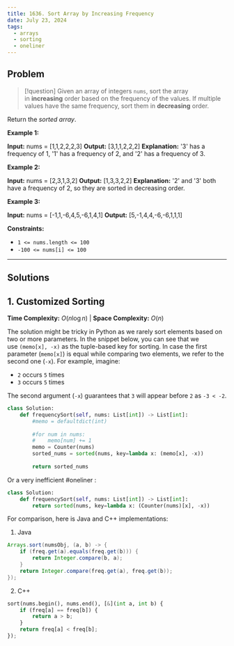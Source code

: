 ```yaml
---
title: 1636. Sort Array by Increasing Frequency
date: July 23, 2024
tags:
  - arrays
  - sorting
  - oneliner
---
```

## Problem

>[!question]
> Given an array of integers `nums`, sort the array in **increasing** order based on the frequency of the values. If multiple values have the same frequency, sort them in **decreasing** order.

Return the _sorted array_.

**Example 1:**

**Input:** nums = [1,1,2,2,2,3]
**Output:** [3,1,1,2,2,2]
**Explanation:** '3' has a frequency of 1, '1' has a frequency of 2, and '2' has a frequency of 3.

**Example 2:**

**Input:** nums = [2,3,1,3,2]
**Output:** [1,3,3,2,2]
**Explanation:** '2' and '3' both have a frequency of 2, so they are sorted in decreasing order.

**Example 3:**

**Input:** nums = [-1,1,-6,4,5,-6,1,4,1]
**Output:** [5,-1,4,4,-6,-6,1,1,1]

**Constraints:**

- `1 <= nums.length <= 100`
- `-100 <= nums[i] <= 100`

---

## Solutions

## 1. Customized Sorting

**Time Complexity:** $O(n \log n)$  |  **Space Complexity:** $O(n)$

The solution might be tricky in Python as we rarely sort elements based on two or more parameters. In the snippet below, you can see that we use `(memo[x], -x)` as the tuple-based key for sorting. In case the first parameter (`memo[x]`) is equal while comparing two elements, we refer to the second one (`-x`). For example, imagine:
- `2` occurs `5` times
- `3` occurs `5` times 

The second argument (`-x`) guarantees that `3` will appear before `2` as `-3 < -2`.

```python
class Solution:
    def frequencySort(self, nums: List[int]) -> List[int]:
        #memo = defaultdict(int)
			
        #for num in nums:
        #    memo[num] += 1
        memo = Counter(nums)
        sorted_nums = sorted(nums, key=lambda x: (memo[x], -x))
        
        return sorted_nums
```

Or a very inefficient #oneliner :

```python
class Solution:
	def frequencySort(self, nums: List[int]) -> List[int]:
		return sorted(nums, key=lambda x: (Counter(nums)[x], -x))
```

For comparison, here is Java and C++ implementations:

1) Java

```java
Arrays.sort(numsObj, (a, b) -> {
    if (freq.get(a).equals(freq.get(b))) {
        return Integer.compare(b, a);
    }
    return Integer.compare(freq.get(a), freq.get(b));
});
```

2) C++

```python
sort(nums.begin(), nums.end(), [&](int a, int b) {
    if (freq[a] == freq[b]) {
        return a > b; 
    }
    return freq[a] < freq[b];
});
```